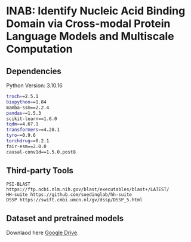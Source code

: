 # INAB: Identify Nucleic Acid Binding Domain via Cross-modal Protein Language Models and Multiscale Computation

## Dependencies
Python Version: 3.10.16
```bash
troch==2.5.1
biopython==1.84
mamba-ssm==2.2.4
pandas==1.5.3
scikit-learn==1.6.0
tqdm==4.67.1
transformers==4.28.1
tyro==0.9.6
torchdrug==0.2.1
fair-esm==2.0.0
causal-conv1d==1.5.0.post8
```

## Third-party Tools
```
PSI-BLAST https://ftp.ncbi.nlm.nih.gov/blast/executables/blast+/LATEST/  
HH-suite https://github.com/soedinglab/hh-suite  
DSSP https://swift.cmbi.umcn.nl/gv/dssp/DSSP_5.html  
```

## Dataset and pretrained models

Downlaod here [Google Drive](https://drive.google.com/drive/folders/1KLv127DwIMTm308UcSMp-UsKhIjPhhyH?usp=sharing).


